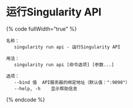 # 运行Singularity API

{% code fullWidth="true" %}
```
名称：
   singularity run api - 运行Singularity API

用法：
   singularity run api [命令选项] [参数...]

选项：
   --bind 值  API服务器的绑定地址（默认值：":9090"）
   --help, -h    显示帮助信息
```
{% endcode %}